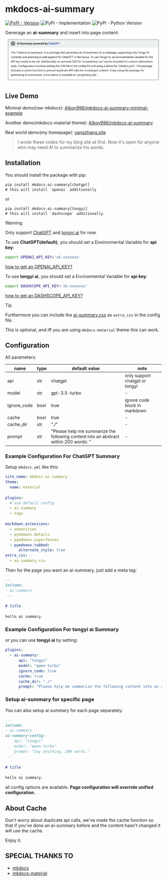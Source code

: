 # mkdocs-ai-summary

[![PyPI - Version](https://img.shields.io/pypi/v/mkdocs-ai-summary)](https://pypi.org/project/mkdocs-ai-summary/)
![PyPI - Implementation](https://img.shields.io/pypi/implementation/mkdocs-ai-summary)
![PyPI - Python Version](https://img.shields.io/pypi/pyversions/mkdocs-ai-summary)

Generage an **ai-summary** and insert into page content:
![](assets/2024-05-23-04-35-01.png)

## Live Demo

Minimal demo(raw mkdocs): [AIboy996/mkdocs-ai-summary-minimal-example](https://aiboy996.github.io/mkdocs-ai-summary-minimal-example/)

Another demo(mkdocs-material theme): [AIboy996/mkdocs-ai-summary](https://aiboy996.github.io/mkdocs-ai-summary)

Real world demo(my homepage): [yangzhang.site](https://yangzhang.site)

> I wrote these codes for my blog site at first. Now it's open for anyone who may need AI to summarize his words.

## Installation

You should install the package with pip:
```
pip install mkdocs-ai-summary[chatgpt]
# this will install `openai` additionally
```
or
```
pip install mkdocs-ai-summary[tongyi]
# this will install `dashscope` additionally
```

> [!WARNING]
> 
> Only support [ChatGPT](https://chat.openai.com/) and [tongyi ai](https://tongyi.aliyun.com/) for now.
>  
>  To use **ChatGPT(default)**, you should set a Environmental Variable for **api key**:
>  ```bash
>  export OPENAI_API_KEY='sk-xxxxxxx'
>  ```
> [how to get an OPENAI_API_KEY?](https://platform.openai.com/docs/quickstart)
> 
>  To use **tongyi ai**, you should set a Environmental Variable for **api key**:
>  ```bash
>  export DASHSCOPE_API_KEY='sk-xxxxxxx'
>  ```
> [how to get an DASHSCOPE_API_KEY?](https://dashscope.console.aliyun.com/)

> [!TIP] 
> 
> Furthermore you can include the [ai-summary.css](./docs/ai-summary.css) as `extra_css` in the config file.
> 
> This is optional, and iff you are using `mkdocs-material` theme this can work.

## Configuration

All parameters:

name|type|default value| note
--|--|--|--
api|str|chatgpt| only support chatgpt or tongyi
model|str|gpt-3.5-turbo | -
ignore_code|bool|true| ignore code block in markdown
cache|bool|true| -
cache_dir|str|"./"| -
prompt|str|"Please help me summarize the following content into an abstract within 200 words: "| -


### Example Configuration For ChatGPT Summary

Setup `mkdocs.yml` like this:

```yml
site_name: mkdocs-ai-summary
theme:
  name: material

plugins:
  # use default config
  - ai-summary
  - tags

markdown_extensions:
  - admonition
  - pymdownx.details
  - pymdownx.superfences
  - pymdownx.tabbed:
      alternate_style: true 
extra_css:
  - ai-summary.css
```

Then for the page you want an ai-summary, just add a meta tag:
```markdown
---
include:
- ai-summary
---

# title

hello ai summary.
```

### Example Configuration For tongyi ai Summary
or you can use **tongyi ai** by setting:
```yml
plugins:
  - ai-summary:
      api: "tongyi"
      model: "qwen-turbo"
      ignore_code: true
      cache: true
      cache_dir: "./"
      prompt: "Please help me summarize the following content into an abstract within 200 words: "
```

### Setup ai-summary for specific page

You can also setup ai summary for each page separately:

```markdown
---
include:
- ai-summary
ai-summary-config:
    api: "tongyi"
    model: "qwen-turbo"
    prompt: "Say anything, 200 words."
---

# title

hello ai summary.
```

all config options are available. **Page configuration will override unified configuration.**

## About Cache

Don't worry about duplicate api calls, we've made the cache function so that if you've done an ai-summary before and the content hasn't changed it will use the cache.

Enjoy it.

## SPECIAL THANKS TO

- [mkdocs](https://www.mkdocs.org/)
- [mkdocs-material](https://squidfunk.github.io/mkdocs-material/)
